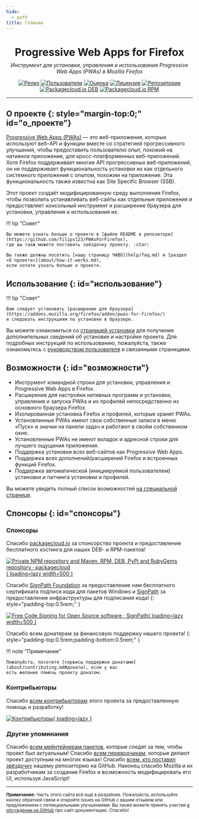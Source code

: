 ```yaml
---
hide:
  - path
title: Главная
---
```


<style>
.md-sidebar--primary,
a.md-nav__link:nth-child(3) > span:nth-child(1) {
  visibility:hidden;
}
</style>

<div style="text-align:center;">
<h1 style="margin-bottom:0.35em;">Progressive Web Apps for Firefox</h1>
<em>Инструмент для установки, управления и использования Progressive Web Apps (PWAs) в Mozilla Firefox</em>
</div>

<div style="text-align:center;" markdown>

[![Релиз](https://img.shields.io/github/v/release/filips123/PWAsForFirefox?sort=semver&style=flat-square&cacheSeconds=3600)](https://github.com/filips123/PWAsForFirefox/releases/latest)
[![Пользователи](https://img.shields.io/amo/users/pwas-for-firefox?style=flat-square&cacheSeconds=86400)](https://addons.mozilla.org/firefox/addon/pwas-for-firefox/)
[![Оценка](https://img.shields.io/amo/rating/pwas-for-firefox?style=flat-square&cacheSeconds=86400)](https://addons.mozilla.org/firefox/addon/pwas-for-firefox/reviews/)
[![Лицензия](https://img.shields.io/github/license/filips123/PWAsForFirefox?style=flat-square&cacheSeconds=86400)](https://github.com/filips123/PWAsForFirefox/blob/main/LICENSE)
[![Репозитории](https://img.shields.io/repology/repositories/firefoxpwa?style=flat-square&cacheSeconds=86400)](https://repology.org/project/firefoxpwa/versions)
[![Packagecloud.io DEB](https://img.shields.io/badge/deb-packagecloud.io-844fec.svg?style=flat-square)](https://packagecloud.io/filips/FirefoxPWA)
[![Packagecloud.io RPM](https://img.shields.io/badge/rpm-packagecloud.io-844fec.svg?style=flat-square)](https://packagecloud.io/filips/FirefoxPWA)

</div>

---

<!-- Once MkDocs Material card grids are publicly available (Goat's Horn) -->
<!-- We can try to use them to make this page look better and more "attractive" -->
<!-- Also add links to specific documentation pages, screenshots, descriptions, etc. -->

## О проекте {: style="margin-top:0;" id="о_проекте"}

[Progressive Web Apps (PWAs)](https://developer.mozilla.org/docs/Web/Progressive_web_apps)
— это веб-приложения, которые используют веб-API и функции вместе со стратегией прогрессивного улучшения, чтобы
предоставить пользователю опыт, похожий на нативное приложение, для кросс-платформенных веб-приложений. Хотя
Firefox поддерживает многие API прогрессивных веб-приложений, он не поддерживает функциональность установки их как
отдельного системного приложения с опытом, похожим на приложение. Эта функциональность также известна как
Site Specific Browser (SSB).

Этот проект создаёт модифицированную среду выполнения Firefox, чтобы позволить устанавливать веб-сайты
как отдельные приложения и предоставляет консольный инструмент и расширение браузера для установки, управления
и использования их.

!!! tip "Совет"

    Вы можете узнать больше о проекте в [файле README в репозитори](https://github.com/filips123/PWAsForFirefox),
    где вы такж можете поставить заёздочку проекту. :star:

    Вы также должны посетить [нашу страницу ЧАВО](help/faq.md) и [раздел «О проекте»](about/how-it-works.md),
    если хотите узнать больше о проекте.

## Использование {: id="использование"}

!!! tip "Совет"

    Вам следует установить [расширение для браузера](https://addons.mozilla.org/firefox/addon/pwas-for-firefox/)
    и следовать инструкциям по установке в браузере.

Вы можете ознакомиться со [страницей установки](installation/requirements.md) для получения дополнительных сведений об
установке и настройке проекта. Для подробных инструкций по использованию, пожалуйста, также ознакомьтесь с
[руководством пользователя](user-guide/extension.md) и связанными страницами.

## Возможности {: id="возможности"}

* Инструмент командной строки для установки, управления и Progressive Web Apps в Firefox.
* Расширение для настройки нативных программ и установки, управления и запуска PWAs и их профилей непосредственно из основного браузера Firefox.
* Изолированная установка Firefox и профилей, которые хранят PWAs.
* Установленные PWAs имеют свои собственные записи в меню «Пуск» и значки на панели задач и работают в своём собственном окне.
* Установленные PWAs не имеют вкладок и адресной строки для лучшего ощущения приложения.
* Поддержка установки всех веб-сайтов как Progressive Web Apps.
* Поддержка всех дополнений/расширений Firefox и встроенных функций Firefox.
* Поддержка автоматической (инициируемой пользователем) установки и патчинга установки и профилей.

Вы можете увидеть полный список возможностей [на специальной странице](about/supported-features.md).

## Спонсоры {: id="спонсоры"}

<!-- Headings here need to use HTML, so they don't appear in the table of contents -->

<h3>Спонсоры</h3>

Спасибо [packagecloud.io](https://packagecloud.io/) за спонсорство проекта и
предоставление бесплатного хостинга для наших DEB- и RPM-пакетов!

[![Private NPM repository and Maven, RPM, DEB, PyPi and RubyGems repository · packagecloud](https://assets-production.packagecloud.io/assets/packagecloud-logo-light-3c521566d5567fe0ce8435ef1f9485b0c3ad28a958af6f520d82ad3b232d2ff3.png){ loading=lazy width=500 }](https://packagecloud.io/)

Спасибо [SignPath Foundation](https://signpath.org/) за предоставление нам бесплатного сертификата
подписи кода для пакетов Windows и [SignPath](https://about.signpath.io/)
за предоставление инфраструктуры для подписания кода!
{: style="padding-top:0.5rem;" }

[![Free Code Signing for Open Source software · SignPath](https://signpath.org/assets/logo.svg){ loading=lazy width=500 }](https://signpath.org/)


Спасибо всем донатерам за финансовую поддержку нашего проекта!
{: style="padding-top:0.5rem;padding-bottom:0.5rem;" }

!!! note "Примечание"

    Пожалуйста, посетите [сервисы поддержки донатами](about/contributing.md#донаты), если у вас
    есть желание помочь проекту донатом.

<h3>Контрибьюторы</h3>

Спасибо [всем контрибьюторам](https://github.com/filips123/PWAsForFirefox/graphs/contributors)
этого проекта за предоставленную помощь и разработку!

[![Контрибьюторы](https://contrib.rocks/image?repo=filips123/PWAsForFirefox){ loading=lazy }](https://github.com/filips123/PWAsForFirefox/graphs/contributors)

<h3>Другие упоминания</h3>

Спасибо [всем мейнтейнерам пакетов](https://repology.org/project/firefoxpwa/information),
которые следят за тем, чтобы проект был актуальным! Спасибо [всем переводчикам](https://crowdin.com/project/firefoxpwa),
которые делают проект доступным на многих языках! Спасибо [всем, кто поставил звёздочку](https://github.com/filips123/PWAsForFirefox/stargazers)
нашему репозиторию на GitHub. Наконец спасибо Mozilla и их разработчикам за
создание Firefox и возможность модифицировать его UI, используя JavaScript!

---

<small markdown>**Примечание:** Часть этого сайта всё ещё в разрабоке. Пожалуйста, используйте
кнопку обратной связи и откройте issues на GitHub с вашим отзывом или предложением с потенциальными
улучшениями. Вы также можете принять участие [в обсуждении на GitHub](https://github.com/filips123/PWAsForFirefox/discussions/335)
про сайт-документацию. Спасибо!</small>
